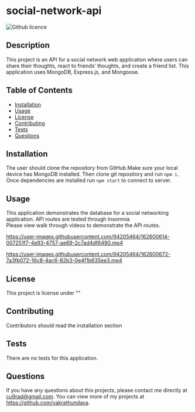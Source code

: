 # social-network-api

  ![Github licence](http://img.shields.io/badge/license-""-blue.svg)
  
  ## Description 
  
  This project is an API for a social network web application where users can share their thoughts, react to friends’ thoughts, and create a friend list. This application uses MongoDB, Express.js, and Mongoose.


  ## Table of Contents

  * [Installation](#installation)
  * [Usage](#usage)
  * [License](#license)
  * [Contributing](#contributing)
  * [Tests](#tests)
  * [Questions](#questions)
  

  ## Installation 
The user should clone the repository from GitHub.Make sure your local device has MongoDB installed. Then clone git repository and run `npm i`. Once dependencies are installed run `npm start` to connect to server.

## Usage 
This application demonstrates the database for a social networking application. API routes are tested through Insomnia <br>
Please view walk through videos to demonstrate the API routes.<br>
  

https://user-images.githubusercontent.com/94205464/162600614-007251f7-4e93-4757-ae69-2c7ad4df6490.mp4

https://user-images.githubusercontent.com/94205464/162600672-7a3fb072-16c8-4ac6-82b3-0e4f1b635ee3.mp4


  ## License 

  This project is license under ""


  ## Contributing 

  Contributors should read the installation section


  ## Tests

  There are no tests for this application. 


  ## Questions

  If you have any questions about this projects, please contact me directly at cu9rad@gmail.com. You can view more of my projects at https://github.com/vakrathundaya.
  
